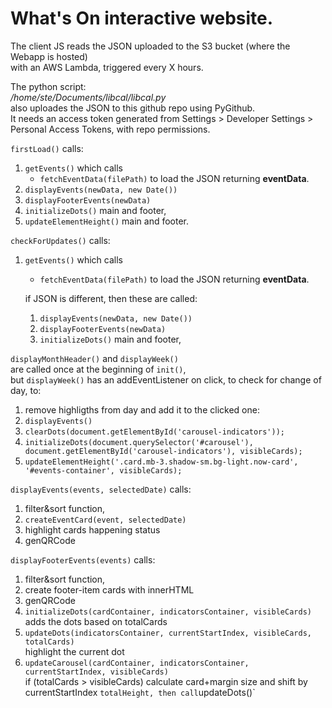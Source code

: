 # What's On interactive website.

The client JS reads the JSON uploaded to the S3 bucket (where the Webapp is hosted) <br/>
with an AWS Lambda, triggered every X hours. <br/>

The python script: <br/>
*/home/ste/Documents/libcal/libcal.py* <br/> 
also uploades the JSON to this github repo using PyGithub.</br>
It needs an access token generated from Settings > Developer Settings > Personal Access Tokens, with repo permissions. 




`firstLoad()` calls:

1. `getEvents()` which calls 
    - `fetchEventData(filePath)` to load the JSON returning **eventData**.
2. `displayEvents(newData, new Date())`
3. `displayFooterEvents(newData)`
4. `initializeDots()` main and footer,
6. `updateElementHeight()` main and footer.

`checkForUpdates()` calls:

1. `getEvents()` which calls 
    - `fetchEventData(filePath)` to load the JSON returning **eventData**.
    
    if JSON is different, then these are called:
    1. `displayEvents(newData, new Date())`
    2. `displayFooterEvents(newData)`
    3. `initializeDots()` main and footer,


`displayMonthHeader()` and `displayWeek()` <br>
are called once at the beginning of `init()`, <br>
but `displayWeek()` has an addEventListener on click, to check for change of day, to:
1. remove highligths from day and add it to the clicked one:
2. `displayEvents()`
3. `clearDots(document.getElementById('carousel-indicators'));`
4. `initializeDots(document.querySelector('#carousel'), document.getElementById('carousel-indicators'), visibleCards);`
5. `updateElementHeight('.card.mb-3.shadow-sm.bg-light.now-card', '#events-container', visibleCards);`

`displayEvents(events, selectedDate)` calls:
1. filter&sort function, 
2. `createEventCard(event, selectedDate)`
3. highlight cards happening status
4. genQRCode

`displayFooterEvents(events)` calls:
1. filter&sort function, 
2. create footer-item cards with innerHTML
3. genQRCode
4. `initializeDots(cardContainer, indicatorsContainer, visibleCards)` <br>
adds the dots based on totalCards
5. `updateDots(indicatorsContainer, currentStartIndex, visibleCards, totalCards)` <br>
highlight the current dot
6. `updateCarousel(cardContainer, indicatorsContainer, currentStartIndex, visibleCards)` <br>
if (totalCards > visibleCards) calculate card+margin size and shift by currentStartIndex ` totalHeight,
then call `updateDots()`